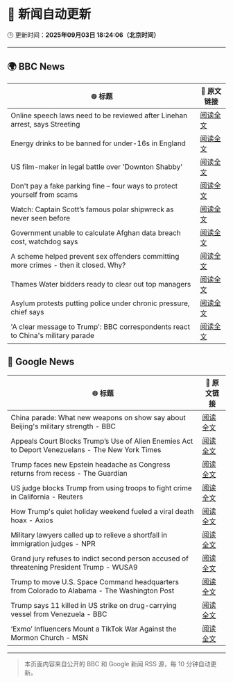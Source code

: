 # 🧠 新闻自动更新

🕒 更新时间：**2025年09月03日 18:24:06（北京时间）**

---

## 🌍 BBC News

| 🌐 标题 | 🔗 原文链接 |
|--------|-------------|
| Online speech laws need to be reviewed after Linehan arrest, says Streeting | [阅读全文](https://www.bbc.com/news/articles/cx2922w73e1o?at_medium=RSS&at_campaign=rss) |
| Energy drinks to be banned for under-16s in England | [阅读全文](https://www.bbc.com/news/articles/c707074qdnko?at_medium=RSS&at_campaign=rss) |
| US film-maker in legal battle over 'Downton Shabby' | [阅读全文](https://www.bbc.com/news/articles/cr4ey262365o?at_medium=RSS&at_campaign=rss) |
| Don't pay a fake parking fine – four ways to protect yourself from scams | [阅读全文](https://www.bbc.com/news/articles/cn8438ngpe1o?at_medium=RSS&at_campaign=rss) |
| Watch: Captain Scott’s famous polar shipwreck as never seen before | [阅读全文](https://www.bbc.com/news/articles/cpwyvyqkx9yo?at_medium=RSS&at_campaign=rss) |
| Government unable to calculate Afghan data breach cost, watchdog says | [阅读全文](https://www.bbc.com/news/articles/cm2k25dx1z3o?at_medium=RSS&at_campaign=rss) |
| A scheme helped prevent sex offenders committing more crimes - then it closed. Why? | [阅读全文](https://www.bbc.com/news/articles/cgqnqzkg83jo?at_medium=RSS&at_campaign=rss) |
| Thames Water bidders ready to clear out top managers | [阅读全文](https://www.bbc.com/news/articles/cp8z8djjml5o?at_medium=RSS&at_campaign=rss) |
| Asylum protests putting police under chronic pressure, chief says | [阅读全文](https://www.bbc.com/news/articles/c6272r550w3o?at_medium=RSS&at_campaign=rss) |
| 'A clear message to Trump': BBC correspondents react to China's military parade | [阅读全文](https://www.bbc.com/news/articles/c7545p2px5no?at_medium=RSS&at_campaign=rss) |

## 📰 Google News

| 🌐 标题 | 🔗 原文链接 |
|--------|-------------|
| China parade: What new weapons on show say about Beijing's military strength - BBC | [阅读全文](https://news.google.com/rss/articles/CBMiWkFVX3lxTE50cnZzY0RoMi1WWjdrb0NJWDAtaGlMUHBRdWk3NEVkQW44cGpIVnFWdDl0SzJOYy0yeHYzZHZrSUZUWnNwbWRxZzNwRWNPa3FNdXljR0kzVkVvZ9IBX0FVX3lxTE9UTnpxNDdhTG1ZcmRFRUF4aUR2TVl3RnpGbG54QXl2Um03MFF3U0VsclFJODNRQ2UtTWNuQ2FKRG1WU1JLS2VGdUY5NjJ5U1pfaUhKcHh0bmVYU3ExMU9V?oc=5) |
| Appeals Court Blocks Trump’s Use of Alien Enemies Act to Deport Venezuelans - The New York Times | [阅读全文](https://news.google.com/rss/articles/CBMiiAFBVV95cUxOclpjZzVLenFiRmFyNFZncnh0aG80VThDV1BxOGlIbGtRWnJaNnJZckxSRGhxNDJhN2NmcWRWdEw5R2RNWGg4R1BUNXo3LWFWTVAySHUzZHdrVHA4RkdsbnZoUzRaZmhGOFdrRGc4Z0l0WGN0X3JLYUN6bzVyMFdoZV80UzhTdXZk?oc=5) |
| Trump faces new Epstein headache as Congress returns from recess - The Guardian | [阅读全文](https://news.google.com/rss/articles/CBMihAFBVV95cUxQMDU4TWFQa25WVHFjZkhnNW5Sb3ZVOUYwVUhocDZlRTlQTE02amQyMkUtaS1YQVZuUkZ4dmZyTjJZWm5rMS1mb1gtZDVEVTZoRGxZRGdwWThUQVFjbENVaXZyakJ2LW5pMXlEMWVHb0FZWGFYazB2VU1BWjQ1N0h2cnR5bVU?oc=5) |
| US judge blocks Trump from using troops to fight crime in California - Reuters | [阅读全文](https://news.google.com/rss/articles/CBMirwFBVV95cUxOU001VndHemVtWmpma0syd3BwNFowLVBtSkFPV1BpUmhjd3VhWUY0aFFldW5MYUhGYUdPX3lwTkREQ282XzRMWk95QVRSTjhISHRNdlU2ZnUxdjFGUHA3a2RoRjBoaGdDWkcwcHpTazZjaHM5WnhLdlFhVnd2aVFkdk0ybjlOczB4T2xULVpzWjhuNDgzSDNxNTRkMlpvcVE0aEE4emlhRm9NcDJRbjNZ?oc=5) |
| How Trump's quiet holiday weekend fueled a viral death hoax - Axios | [阅读全文](https://news.google.com/rss/articles/CBMie0FVX3lxTE50OUE1ZFF2ZVlmYkR4MncxeVBiazAxUlUxNUhlZFo4ZEV5ampFMzR0bXNBbzdFNVNWRElNV3I5aHVVM0tYVTZIaG1fSnNobTByNi02a01PaHJleG9MSzFoNlBMNnBBY3M5WnM3azFiajZ2VExXa1ZfWFIwdw?oc=5) |
| Military lawyers called up to relieve a shortfall in immigration judges - NPR | [阅读全文](https://news.google.com/rss/articles/CBMiiAFBVV95cUxNV25LcnRiYUpJUkRRdUhpMDhkZ013X2IwZ1luTUhjNHBSRXhDX21mc0t0ZkJleUE1Z0VLUjI3QTlHdUxvVnhzTGJMQzR3S0QzdTd2alo0cDkxY2tNUmZDZDN6QTFiQ3hqZjVMZmttUmNmR2dlWkxaZGE0Y3ZTTmhZQmwwMllMeElt?oc=5) |
| Grand jury refuses to indict second person accused of threatening President Trump - WUSA9 | [阅读全文](https://news.google.com/rss/articles/CBMihwJBVV95cUxOOVFDQ1RTZFZFY0JoWWJLdnl5dXRyTk5XU3JqN3JPaEtuZjUxQ3h1cy1rSWN3VHVfQ3J0cGV5ODdxTk44cGxiSGtTa1h5XzBxeEhFUE1CdGYzVGIyX25WSUM4UWhER0lCdUdod3lZMUNRVVQ1cTBCbkpUQ2xiWF9oU0gxRzV2RDVYa3h6UHN0UlI3aWRIQ3V0MzdrMkdQR3haOXduLWdjak1Tc2gwa0RRNWRqRzYzRi1lY0ltMXctaWNoaExtLWNweFNNRUF3R0E5TW5xUURFcGdEYldzcE02czE2UU9zUGpNWkVfM2VraFRVUEFtc2R2ZllHQ00zZVY1S2U0bG43cw?oc=5) |
| Trump to move U.S. Space Command headquarters from Colorado to Alabama - The Washington Post | [阅读全文](https://news.google.com/rss/articles/CBMikgFBVV95cUxOYTJERXFfRmJyS0NBS25ua3VBTFlwRElKaFYzODFidkZYRmRnSW1IbGhWTW14d0lVNWtVbHN0RXFlaTRYZnBhVkdnR2ZxclNLSkZYdC1WOXpBSG1qM1FOTHJsWnlpVXFMaF9GYVhQOXFNVFA4YkcybDlodnZhY0xJSHU2ZUZtaFFRYUhCUkNhTGNHdw?oc=5) |
| Trump says 11 killed in US strike on drug-carrying vessel from Venezuela - BBC | [阅读全文](https://news.google.com/rss/articles/CBMiWkFVX3lxTE1fcm9jNDJTeGhaczhWTERVakoyQ1UzSlhDakh5aXhDMzF3Wl8zQW1jZUY4cU42dlN5aER4X1NoNUYyMDM1anJfeG5sQWtfTThTdEpielRxSFpJd9IBX0FVX3lxTFBOSmV1RmVpVFJpOXB4aWxubUhmc29CN1FnVUFEck5keURrUzJwWmpKemZzR0xXbVI5NElGV0tuUGYwdXV4d3daNkJJZFVNUWpXRWdWeElVcmtIc0xkbDhB?oc=5) |
| ‘Exmo’ Influencers Mount a TikTok War Against the Mormon Church - MSN | [阅读全文](https://news.google.com/rss/articles/CBMiqwFBVV95cUxQV0ZGMm5UbHhjQjRuUXNIcjVqLUt6dWF3azdMLTl2STdwSWM2YkladzI3MktxNmZjZTl4WXJ3N1pXSjh6dUtQNEJNb2pDXzVMZWFTOTRXZkZkdnF3Y1dDcGpCVlhRX3pNMlNiX2g4eDE4Q0daUEJWdGJNM1h2dmtOSHBJS29yZnRITV9FNE5RQTRoYU9KSU1iNDVfRkNGZTV2NjdXa1dCdTU3bnM?oc=5) |

---
> 本页面内容来自公开的 BBC 和 Google 新闻 RSS 源，每 10 分钟自动更新。